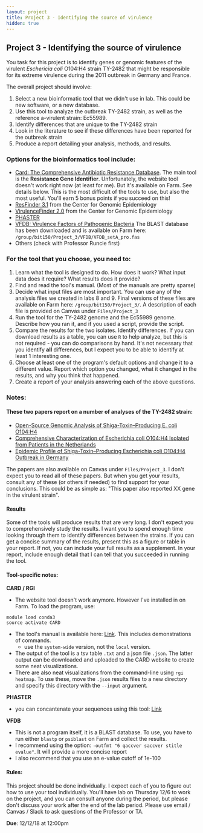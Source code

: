 ```yaml
---
layout: project
title: Project 3 - Identifying the source of virulence
hidden: true
---
```


## Project 3 - Identifying the source of virulence

You task for this project is to identify genes or genomic features of the virulent *Eschericia coli* O104:H4 strain TY-2482 that might be responsible for its extreme virulence during the 2011 outbreak in Germany and France. 

The overall project should involve:

1. Select a new bioinformatic tool that we didn't use in lab. This could be new software, or a new database.
2. Use this tool to analyze the outbreak TY-2482 strain, as well as the reference a-virulent strain: Ec55989.
3. Identify differences that are unique to the TY-2482 strain
4. Look in the literature to see if these differences have been reported for the outbreak strain
5. Produce a report detailing your analysis, methods, and results.

### Options for the bioinformatics tool include:

- [Card: The Comprehensive Antibiotic Resistance Database](https://card.mcmaster.ca/home). The main tool is the **Resistance Gene Identifier**. Unfortunately, the website tool doesn't work right now (at least for me). But it's available on Farm. See details below. This is the most difficult of the tools to use, but also the most useful. You'll earn 5 bonus points if you succeed on this!
- [ResFinder 3.1](https://cge.cbs.dtu.dk/services/ResFinder/) from the Center for Genomic Epidemiology
- [VirulenceFinder 2.0](https://cge.cbs.dtu.dk/services/VirulenceFinder/) from the Center for Genomic Epidemiology
- [PHASTER](http://phaster.ca/) 
- [VFDB: Virulence Factors of Pathogenic Bacteria]() The BLAST database has been downloaded and is available on Farm here: `/group/bit150/Project_3/VFDB/VFDB_setA_pro.fas`
- Others (check with Professor Runcie first)

### For the tool that you choose, you need to:

1. Learn what the tool is designed to do. How does it work? What input data does it require? What results does it provide?
2. Find and read the tool's manual. (Most of the manuals are pretty sparse)
3. Decide what input files are most important. You can use any of the analysis files we created in labs 8 and 9. Final versions of these files are available on Farm here: `/group/bit150/Project_3/`. A description of each file is provided on Canvas under `Files/Project_3`
4. Run the tool for the TY-2482 genome and the Ec55989 genome. Describe how you ran it, and if you used a script, provide the script.
5. Compare the results for the two isolates. Identify differences. If you can download results as a table, you can use `R` to help analyze, but this is not required - you can do comparisons by hand. It's not necessary that you identify **all** differences, but I expect you to be able to identify at least 1 interesting one.
6. Choose at least one of the program's default options and change it to a different value. Report which option you changed, what it changed in the results, and why you think that happened.
6. Create a report of your analysis answering each of the above questions.


### Notes:

#### These two papers report on a number of analyses of the TY-2482 strain:

- [Open-Source Genomic Analysis of Shiga-Toxin–Producing E. coli O104:H4](http://www.nejm.org/doi/full/10.1056/nejmoa1107643#t=article)
- [Comprehensive Characterization of Escherichia coli O104:H4 Isolated from Patients in the Netherlands](https://www.ncbi.nlm.nih.gov/pmc/articles/PMC4667096/)
- [Epidemic Profile of Shiga-Toxin–Producing Escherichia coli O104:H4 Outbreak in Germany](http://www.nejm.org/doi/full/10.1056/NEJMoa1106483#t=article)

The papers are also available on Canvas under `Files/Project_3`. I don't expect you to read all of these papers. But when you get your results, consult any of these (or others if needed) to find support for your conclusions. This could be as simple as: "This paper also reported XX gene in the virulent strain".

#### Results

Some of the tools will produce results that are very long. I don't expect you to comprehensively study the results. I want you to spend enough time looking through them to identify differences between the strains. If you can get a concise summary of the results, present this as a figure or table in your report. If not, you can include your full results as a supplement. In your report, include enough detail that I can tell that you succeeded in running the tool.

#### Tool-specific notes:


**CARD / RGI**

- The website tool doesn't work anymore. However I've installed in on Farm. To load the program, use:

```
module load conda3
source activate CARD
```

- The tool's manual is available here: [Link](https://github.com/arpcard/rgi). This includes demonstrations of commands.
	- use the `system-wide` version, not the `local` version.
- The output of the tool is a tsv table `.txt` and a json file `.json`. The latter output can be downloaded and uploaded to the CARD website to create some neat visualizations.
- There are also neat visualizations from the command-line using `rgi heatmap`. To use these, move the `.json` results files to a new directory and specify this directory with the `--input` argument.

**PHASTER**

- you can concantenate your sequences using this tool: [Link](http://www.bioinformatics.org/sms2/combine_fasta.html)

**VFDB**

- This is not a program itself, it is a BLAST database. To use, you have to run either `blastp` or `psiblast` on Farm and collect the results.
- I recommend using the option: `-outfmt "6 qaccver saccver stitle evalue"`. It will provide a more concise report
- I also recommend that you use an e-value cutoff of 1e-100

#### Rules:

This project should be done individually. I expect each of you to figure out how to use your tool individually. You'll have lab on Thursday 12/6 to work on the project, and you can consult anyone during the period, but please don't discuss your work after the end of the lab period. Please use email / Canvas / Slack to ask questions of the Professor or TA.


**Due**: 12/12/18 at 12:00pm